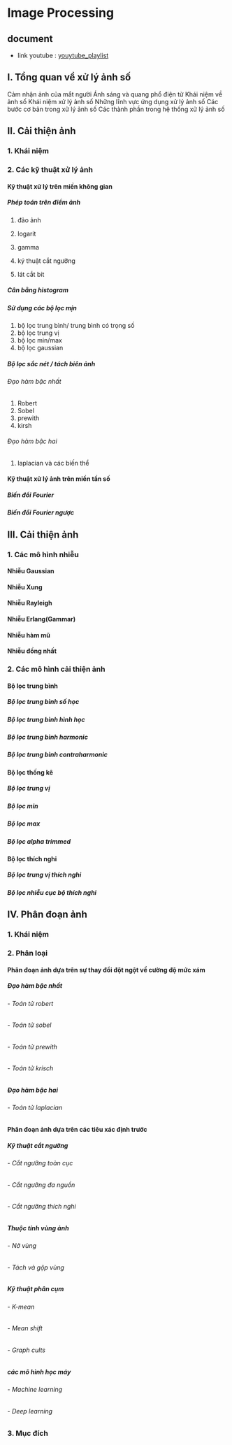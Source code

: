 # Image Processing
## document
- link youtube : [youytube_playlist](https://youtube.com/playlist?list=PLANUYCovX5nq28GO9el_fny-MSQ0Y_aaV&si=R4Xf8VXihMrm00Vn)
## I. Tổng quan về xử lý ảnh số

Cảm nhận ảnh của mắt người
Ánh sáng và quang phổ điện từ
Khái niệm về ảnh số 
Khái niệm xử lý ảnh số
Những lĩnh vực ứng dụng xử lý ảnh số
Các bước cơ bản trong xử lý ảnh số
Các thành phần trong hệ thống xử lý ảnh số

## II. Cải thiện ảnh
### 1. Khái niệm
### 2. Các kỹ thuật xử lý ảnh
#### Kỹ thuật xử lý trên miền không gian 
##### Phép toán trên điểm ảnh
1. đảo ảnh

2. logarit

3. gamma

4. ký thuật cắt ngưỡng

5. lát cắt bit 

##### Cân bằng histogram

##### Sử dụng các bộ lọc mịn
1. bộ lọc trung bình/ trung bình có trọng số
2. bộ lọc trung vị
3. bộ lọc min/max
4. bộ lọc gaussian
##### Bộ lọc sắc nét / tách biên ảnh
###### Đạo hàm bậc nhất
1. Robert 
2. Sobel
3. prewith
4. kirsh
###### Đạo hàm bậc hai
1. laplacian và các biến thể
#### Kỹ thuật xử lý ảnh trên miền tần số
##### Biến đổi Fourier
##### Biến đổi Fourier ngược

## III. Cải thiện ảnh
### 1. Các mô hình nhiễu
#### Nhiễu Gaussian
#### Nhiễu Xung
#### Nhiễu Rayleigh
#### Nhiễu Erlang(Gammar)
#### Nhiễu hàm mũ
#### Nhiễu đồng nhất
### 2. Các mô hình cải thiện ảnh
#### Bộ lọc trung bình
##### Bộ lọc trung bình số học
##### Bộ lọc trung bình hình học
##### Bộ lọc trung bình harmonic
##### Bộ lọc trung bình contraharmonic

#### Bộ lọc thống kê
##### Bộ lọc trung vị
##### Bộ lọc min
##### Bộ lọc max
##### Bộ lọc alpha trimmed

#### Bộ lọc thích nghi
##### Bộ lọc trung vị thích nghi
##### Bộ lọc nhiễu cục bộ thích nghi
## IV. Phân đoạn ảnh 
### 1. Khái niệm
### 2. Phân loại
#### Phân đoạn ảnh dựa trên sự thay đổi đột ngột về cường độ mức xám
##### Đạo hàm bậc nhất
###### - Toán tử robert
###### - Toán tử sobel
###### - Toán tử prewith
###### - Toán tử krisch
##### Đạo hàm bậc hai
###### - Toán tử laplacian
#### Phân đoạn ảnh dựa trên các tiêu xác định trước
##### Kỹ thuật cắt ngưỡng 
###### - Cắt ngưỡng toàn cục
###### - Cắt ngưỡng đa nguồn
###### - Cắt ngưỡng thích nghi
##### Thuộc tính vùng ảnh
###### - Nở vùng
###### - Tách và gộp vùng
##### Kỹ thuật phân cụm
###### - K-mean
###### - Mean shift
###### - Graph cults
##### các mô hình học máy
###### - Machine learning
###### - Deep learning
### 3. Mục đích






